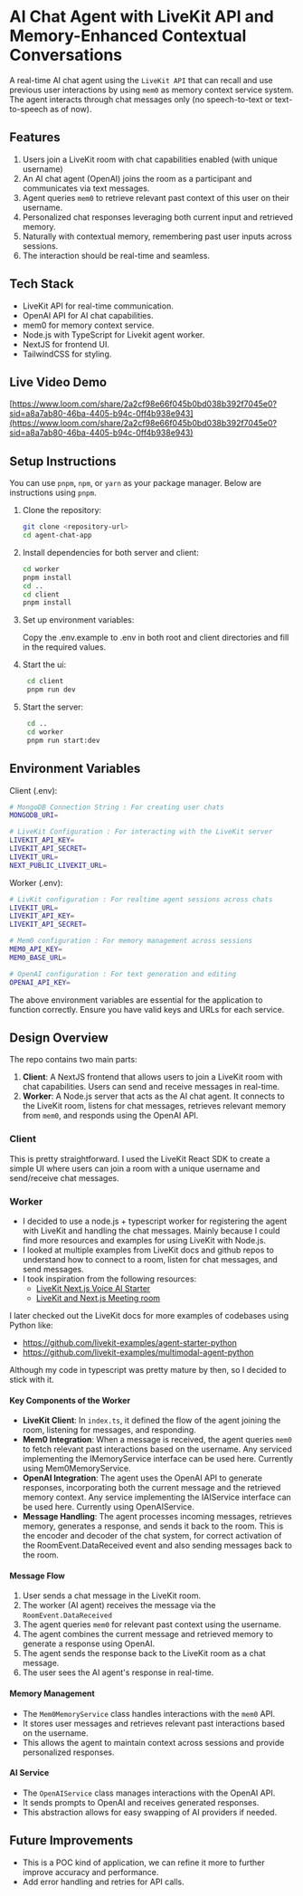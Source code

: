 # AI Chat Agent with LiveKit API and Memory-Enhanced Contextual Conversations

A real-time AI chat agent using the `LiveKit API` that can recall and use previous user interactions by using `mem0` as memory context service system. The agent interacts through chat messages only (no speech-to-text or text-to-speech as of now).

## Features

1. Users join a LiveKit room with chat capabilities enabled (with unique username)
2. An AI chat agent (OpenAI) joins the room as a participant and communicates via text messages.
3. Agent queries `mem0` to retrieve relevant past context of this user on their username.
4. Personalized chat responses leveraging both current input and retrieved memory.
5. Naturally with contextual memory, remembering past user inputs across sessions.
6. The interaction should be real-time and seamless.

## Tech Stack

- LiveKit API for real-time communication.
- OpenAI API for AI chat capabilities.
- mem0 for memory context service.
- Node.js with TypeScript for Livekit agent worker.
- NextJS for frontend UI.
- TailwindCSS for styling.

## Live Video Demo

[https://www.loom.com/share/2a2cf98e66f045b0bd038b392f7045e0?sid=a8a7ab80-46ba-4405-b94c-0ff4b938e943](https://www.loom.com/share/2a2cf98e66f045b0bd038b392f7045e0?sid=a8a7ab80-46ba-4405-b94c-0ff4b938e943)

## Setup Instructions

You can use `pnpm`, `npm`, or `yarn` as your package manager. Below are instructions using `pnpm`.

1. Clone the repository:

   ```bash
   git clone <repository-url>
   cd agent-chat-app
   ```

2. Install dependencies for both server and client:

   ```bash
   cd worker
   pnpm install
   cd ..
   cd client
   pnpm install
   ```

3. Set up environment variables:

   Copy the .env.example to .env in both root and client directories and fill in the required values.

4. Start the ui:

   ```bash
    cd client
    pnpm run dev
   ```

5. Start the server:
   ```bash
    cd ..
    cd worker
    pnpm run start:dev
   ```

## Environment Variables

Client (.env):

```bash
# MongoDB Connection String : For creating user chats
MONGODB_URI=

# LiveKit Configuration : For interacting with the LiveKit server
LIVEKIT_API_KEY=
LIVEKIT_API_SECRET=
LIVEKIT_URL=
NEXT_PUBLIC_LIVEKIT_URL=
```

Worker (.env):

```bash
# LivKit configuration : For realtime agent sessions across chats
LIVEKIT_URL=
LIVEKIT_API_KEY=
LIVEKIT_API_SECRET=

# Mem0 configuration : For memory management across sessions
MEM0_API_KEY=
MEM0_BASE_URL=

# OpenAI configuration : For text generation and editing
OPENAI_API_KEY=
```

The above environment variables are essential for the application to function correctly. Ensure you have valid keys and URLs for each service.

## Design Overview

The repo contains two main parts:

1. **Client**: A NextJS frontend that allows users to join a LiveKit room with chat capabilities. Users can send and receive messages in real-time.
2. **Worker**: A Node.js server that acts as the AI chat agent. It connects to the LiveKit room, listens for chat messages, retrieves relevant memory from `mem0`, and responds using the OpenAI API.

### Client

This is pretty straightforward. I used the LiveKit React SDK to create a simple UI where users can join a room with a unique username and send/receive chat messages.

### Worker

- I decided to use a node.js + typescript worker for registering the agent with LiveKit and handling the chat messages. Mainly because I could find more resources and examples for using LiveKit with Node.js.
- I looked at multiple examples from LiveKit docs and github repos to understand how to connect to a room, listen for chat messages, and send messages.
- I took inspiration from the following resources:
  - [LiveKit Next.js Voice AI Starter](https://github.com/livekit-examples/agent-starter-react)
  - [LiveKit and Next.js Meeting room](https://github.com/livekit-examples/meet)

I later checked out the LiveKit docs for more examples of codebases using Python like:

- https://github.com/livekit-examples/agent-starter-python
- https://github.com/livekit-examples/multimodal-agent-python

Although my code in typescript was pretty mature by then, so I decided to stick with it.

#### Key Components of the Worker

- **LiveKit Client**: In `index.ts`, it defined the flow of the agent joining the room, listening for messages, and responding.
- **Mem0 Integration**: When a message is received, the agent queries `mem0` to fetch relevant past interactions based on the username. Any serviced implementing the IMemoryService interface can be used here. Currently using Mem0MemoryService.
- **OpenAI Integration**: The agent uses the OpenAI API to generate responses, incorporating both the current message and the retrieved memory context. Any service implementing the IAIService interface can be used here. Currently using OpenAIService.
- **Message Handling**: The agent processes incoming messages, retrieves memory, generates a response, and sends it back to the room. This is the encoder and decoder of the chat system, for correct activation of the RoomEvent.DataReceived event and also sending messages back to the room.

#### Message Flow

1. User sends a chat message in the LiveKit room.
2. The worker (AI agent) receives the message via the `RoomEvent.DataReceived`
3. The agent queries `mem0` for relevant past context using the username.
4. The agent combines the current message and retrieved memory to generate a response using OpenAI.
5. The agent sends the response back to the LiveKit room as a chat message.
6. The user sees the AI agent's response in real-time.

#### Memory Management

- The `Mem0MemoryService` class handles interactions with the `mem0` API.
- It stores user messages and retrieves relevant past interactions based on the username.
- This allows the agent to maintain context across sessions and provide personalized responses.

#### AI Service

- The `OpenAIService` class manages interactions with the OpenAI API.
- It sends prompts to OpenAI and receives generated responses.
- This abstraction allows for easy swapping of AI providers if needed.

## Future Improvements

- This is a POC kind of application, we can refine it more to further improve accuracy and performance.
- Add error handling and retries for API calls.
